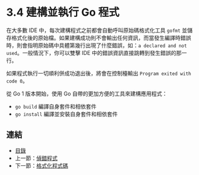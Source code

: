 # 3.4 建構並執行 Go 程式

在大多數 IDE 中，每次建構程式之前都會自動呼叫原始碼格式化工具 `gofmt` 並儲存格式化後的原始檔。如果建構成功則不會輸出任何資訊，而當發生編譯時錯誤時，則會指明原始碼中具體第幾行出現了什麼錯誤，如：`a declared and not used`。一般情況下，你可以雙擊 IDE 中的錯誤資訊直接跳轉到發生錯誤的那一行。

如果程式執行一切順利併成功退出後，將會在控制檯輸出 `Program exited with code 0`。

從 Go 1 版本開始，使用 Go 自帶的更加方便的工具來建構應用程式：

- `go build` 編譯自身套件和相依套件
- `go install` 編譯並安裝自身套件和相依套件

## 連結

- [目錄](directory.md)
- 上一節：[偵錯程式](03.3.md)
- 下一節：[格式化程式碼](03.5.md)
